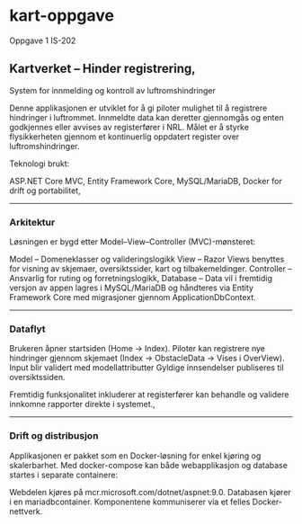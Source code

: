 # kart-oppgave
Oppgave 1 IS-202



## Kartverket – Hinder registrering,
System for innmelding og kontroll av luftromshindringer

Denne applikasjonen er utviklet for å gi piloter mulighet til å registrere hindringer i luftrommet. Innmeldte data kan deretter gjennomgås og enten godkjennes eller avvises av registerfører i NRL. Målet er å styrke flysikkerheten gjennom et kontinuerlig oppdatert register over luftromshindringer.

Teknologi brukt:

ASP.NET Core MVC,
Entity Framework Core,
MySQL/MariaDB,
Docker for drift og portabilitet,

---

### Arkitektur
Løsningen er bygd etter Model–View–Controller (MVC)-mønsteret:

Model – Domeneklasser og valideringslogikk
View – Razor Views benyttes for visning av skjemaer, oversiktssider, kart og tilbakemeldinger.
Controller – Ansvarlig for ruting og forretningslogikk,
Database – Data vil i fremtidig versjon av appen lagres i MySQL/MariaDB og håndteres via Entity Framework Core med migrasjoner gjennom ApplicationDbContext.

---

### Dataflyt
Brukeren åpner startsiden (Home → Index).
Piloter kan registrere nye hindringer gjennom skjemaet (Index → ObstacleData → Vises  i OverView).
Input blir validert med modellattributter
Gyldige innsendelser publiseres til oversiktssiden.

Fremtidig funksjonalitet inkluderer at registerfører kan behandle og validere innkomne rapporter direkte i systemet.,

---

### Drift og distribusjon
Applikasjonen er pakket som en Docker-løsning for enkel kjøring og skalerbarhet. Med docker-compose kan både webapplikasjon og database startes i separate containere:

Webdelen kjøres på mcr.microsoft.com/dotnet/aspnet:9.0.
Databasen kjører i en mariadbcontainer.
Komponentene kommuniserer via et felles Docker-nettverk.
